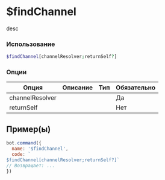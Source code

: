 # $findChannel
desc
### Использование
```php
$findChannel[channelResolver;returnSelf?]
```

### Опции

| Опция | Описание | Тип | Обязательно |
|--------|-------------|------|----------|
| channelResolver |  |  | Да | 
| returnSelf |  |  | Нет | 
## Пример(ы)

```javascript
bot.command({
  name: '$findChannel',
  code: `
$findChannel[channelResolver;returnSelf?]`
// Возвращает: ...
})
```